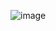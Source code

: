 ![image](https://github.com/Rahul-chaurasiya/Leetcode-Practice-Problem/assets/77222540/e6ed093a-ed63-440a-865e-c7c1223b4a8a)
